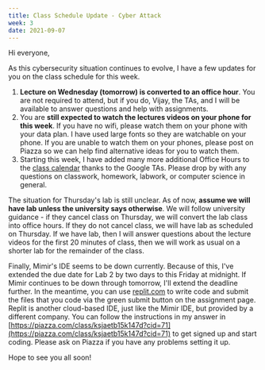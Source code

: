 ```yaml
---
title: Class Schedule Update - Cyber Attack
week: 3
date: 2021-09-07
---
```

Hi everyone,

As this cybersecurity situation continues to evolve, I have a few updates for you on the class schedule for this week. 

1.  **Lecture on Wednesday (tomorrow) is converted to an office hour**. You are not required to attend, but if you do, Vijay, the TAs, and I will be available to answer questions and help with assignments.
2.  You are **still expected to watch the lectures videos on your phone for this week**. If you have no wifi, please watch them on your phone with your data plan. I have used large fonts so they are watchable on your phone. If you are unable to watch them on your phones, please post on Piazza so we can help find alternative ideas for you to watch them.
3.  Starting this week, I have added many more additional Office Hours to the [class calendar](https://csci100.org/schedule/) thanks to the Google TAs. Please drop by with any questions on classwork, homework, labwork, or computer science in general.

The situation for Thursday's lab is still unclear. As of now, **assume we will have lab unless the university says otherwise**. We will follow university guidance - if they cancel class on Thursday, we will convert the lab class into office hours. If they do not cancel class, we will have lab as scheduled on Thursday. If we have lab, then I will answer questions about the lecture videos for the first 20 minutes of class, then we will work as usual on a shorter lab for the remainder of the class. 

Finally, Mimir's IDE seems to be down currently. Because of this, I've extended the due date for Lab 2 by two days to this Friday at midnight. If Mimir continues to be down through tomorrow, I'll extend the deadline further. In the meantime, you can use [replit.com](https://replit.com) to write code and submit the files that you code via the green submit button on the assignment page. Replit is another cloud-based IDE, just like the Mimir IDE, but provided by a different company. You can follow the instructions in my answer in [https://piazza.com/class/ksjaetb15k147d?cid=71](https://piazza.com/class/ksjaetb15k147d?cid=71) to get signed up and start coding. Please ask on Piazza if you have any problems setting it up.

Hope to see you all soon!
